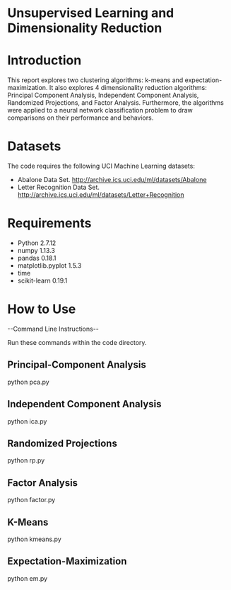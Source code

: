 # Unsupervised Learning and Dimensionality Reduction

# Introduction
This report explores two clustering algorithms: k-means and expectation-maximization. It also explores 4 dimensionality reduction algorithms: Principal Component Analysis, Independent Component Analysis, Randomized Projections, and Factor Analysis. Furthermore, the algorithms were applied to a neural network classification problem to draw comparisons on their performance and behaviors.

# Datasets
The code requires the following UCI Machine Learning datasets:
- Abalone Data Set. http://archive.ics.uci.edu/ml/datasets/Abalone
- Letter Recognition Data Set. http://archive.ics.uci.edu/ml/datasets/Letter+Recognition

# Requirements
- Python 2.7.12
- numpy 1.13.3
- pandas 0.18.1
- matplotlib.pyplot 1.5.3
- time
- scikit-learn 0.19.1

# How to Use

--Command Line Instructions--

Run these commands within the code directory.

## Principal-Component Analysis
python pca.py

## Independent Component Analysis
python ica.py

## Randomized Projections
python rp.py

## Factor Analysis
python factor.py

## K-Means
python kmeans.py

## Expectation-Maximization
python em.py